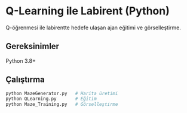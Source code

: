 # Q-Learning ile Labirent (Python)

Q-öğrenmesi ile labirentte hedefe ulaşan ajan eğitimi ve görselleştirme.

## Gereksinimler
Python 3.8+

## Çalıştırma
```bash
python MazeGenerator.py   # Harita üretimi
python QLearning.py       # Eğitim
python Maze_Training.py   # Görselleştirme
```
